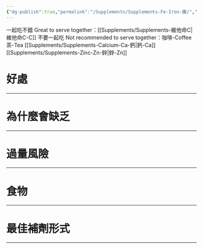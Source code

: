 ```yaml
---
{"dg-publish":true,"permalink":"/Supplements/Supplements-Fe-Iron-鐵/","title":"鐵","created":"2024-08-25T11:03:40.000+08:00","updated":"2024-09-04T22:47:50.693+08:00"}
---
```


一起吃不錯 Great to serve together：[[Supplements/Supplements-維他命C\|維他命C-C]]
不要一起吃 Not recommended to serve together：咖啡-Coffee 茶-Tea [[Supplements/Supplements-Calcium-Ca-鈣\|鈣-Ca]] [[Supplements/Supplements-Zinc-Zn-鋅\|鋅-Zn]]

# 好處



---

# 為什麼會缺乏



---

# 過量風險



---

# 食物



---

# 最佳補劑形式


---

